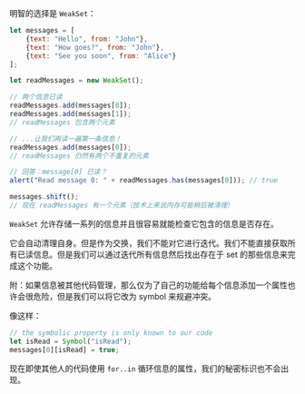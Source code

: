 明智的选择是 `WeakSet`：

```js
let messages = [
    {text: "Hello", from: "John"},
    {text: "How goes?", from: "John"},
    {text: "See you soon", from: "Alice"}
];

let readMessages = new WeakSet();

// 两个信息已读
readMessages.add(messages[0]);
readMessages.add(messages[1]);
// readMessages 包含两个元素

// ...让我们再读一遍第一条信息！
readMessages.add(messages[0]);
// readMessages 仍然有两个不重复的元素

// 回答：message[0] 已读？
alert("Read message 0: " + readMessages.has(messages[0])); // true

messages.shift();
// 现在 readMessages 有一个元素（技术上来说内存可能稍后被清理）
```

`WeakSet` 允许存储一系列的信息并且很容易就能检查它包含的信息是否存在。

它会自动清理自身。但是作为交换，我们不能对它进行迭代。我们不能直接获取所有已读信息。但是我们可以通过迭代所有信息然后找出存在于 set 的那些信息来完成这个功能。

附：如果信息被其他代码管理，那么仅为了自己的功能给每个信息添加一个属性也许会很危险，但是我们可以将它改为 symbol 来规避冲突。

像这样：
```js
// the symbolic property is only known to our code
let isRead = Symbol("isRead");
messages[0][isRead] = true;
```

现在即使其他人的代码使用 `for..in` 循环信息的属性，我们的秘密标识也不会出现。
